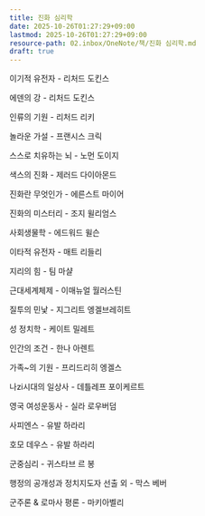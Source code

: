 ```yaml
---
title: 진화 심리학
date: 2025-10-26T01:27:29+09:00
lastmod: 2025-10-26T01:27:29+09:00
resource-path: 02.inbox/OneNote/책/진화 심리학.md
draft: true
---
```

이기적 유전자 - 리처드 도킨스

에덴의 강 - 리처드 도킨스

인류의 기원 - 리처드 리키

놀라운 가설 - 프랜시스 크릭

스스로 치유하는 뇌 - 노먼 도이지

색스의 진화 - 제러드 다이아몬드

진화란 무엇인가 - 에른스트 마이어

진화의 미스터리 - 조지 윌리엄스

사회생물학 - 에드워드 윌슨

이타적 유전자 - 매트 리들리

지리의 힘 - 팀 마샬

근대세계체제 - 이매뉴얼 월러스틴

질투의 민낯 - 지그리트 엥겔브레히트

성 정치학 - 케이트 밀레트

인간의 조건 - 한나 아렌트

가족~의 기원 - 프리드리히 엥겔스

나zi시대의 일상사 - 데틀레프 포이케르트

영국 여성운동사 - 실라 로우버덤

사피엔스 - 유발 하라리

호모 데우스 - 유발 하라리

군중심리 - 귀스타브 르 봉

행정의 공개성과 정치지도자 선출 외 - 막스 베버

군주론 & 로마사 평론 - 마키아벨리